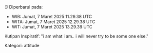 ⏰ Diperbarui pada:
- WIB: Jumat, 7 Maret 2025 11.29.38 UTC
- WITA: Jumat, 7 Maret 2025 12.29.38 UTC
- WIT: Jumat, 7 Maret 2025 13.29.38 UTC

Kutipan Inspiratif:
"i am what i am.. i will never try to be some one else."


Kategori: attitude

